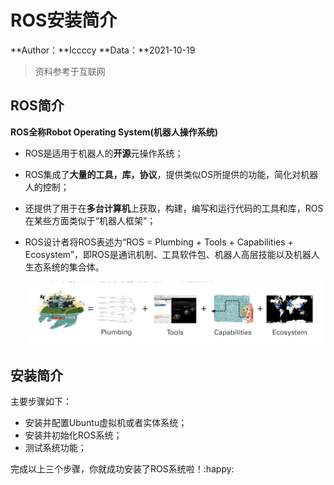 # ROS安装简介

**Author：**Iccccy     **Data：**2021-10-19

> 资料参考于互联网

## ROS简介

**ROS全称Robot Operating System(机器人操作系统)**

- ROS是适用于机器人的**开源**元操作系统；

- ROS集成了**大量的工具，库，协议**，提供类似OS所提供的功能，简化对机器人的控制；

- 还提供了用于在**多台计算机**上获取，构建，编写和运行代码的工具和库，ROS在某些方面类似于“机器人框架”；

- ROS设计者将ROS表述为“ROS = Plumbing + Tools + Capabilities + Ecosystem”，即ROS是通讯机制、工具软件包、机器人高层技能以及机器人生态系统的集合体。

  ![](jian-jie/image-20211019211909934.png)

  

## 安装简介

主要步骤如下：

+ 安装并配置Ubuntu虚拟机或者实体系统；
+ 安装并初始化ROS系统；
+ 测试系统功能；

完成以上三个步骤，你就成功安装了ROS系统啦！:happy:

